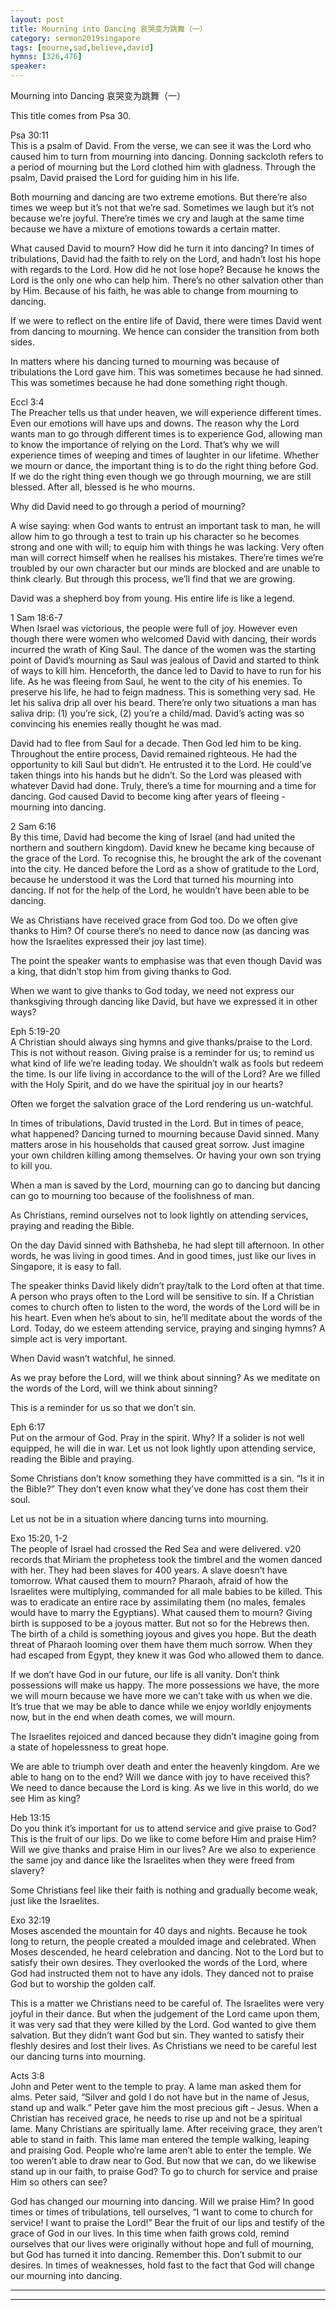```yaml
---  
layout: post  
title: Mourning into Dancing 哀哭变为跳舞（一）  
category: sermon2019singapore  
tags: [mourne,sad,believe,david]  
hymns: [326,476]  
speaker:  
---  
```

Mourning into Dancing 哀哭变为跳舞（一）

This title comes from Psa 30. 

Psa 30:11  
This is a psalm of David. From the verse, we can see it was the Lord who caused him to turn from mourning into dancing. Donning sackcloth refers to a period of mourning but the Lord clothed him with gladness. Through the psalm, David praised the Lord for guiding him in his life. 

Both mourning and dancing are two extreme emotions. But there’re also times we weep but it’s not that we’re sad. Sometimes we laugh but it’s not because we’re joyful. There’re times we cry and laugh at the same time because we have a mixture of emotions towards a certain matter. 

What caused David to mourn? How did he turn it into dancing? In times of tribulations, David had the faith to rely on the Lord, and hadn’t lost his hope with regards to the Lord. How did he not lose hope? Because he knows the Lord is the only one who can help him. There’s no other salvation other than by Him. Because of his faith, he was able to change from mourning to dancing. 

If we were to reflect on the entire life of David, there were times David went from dancing to mourning. We hence can consider the transition from both sides. 

In matters where his dancing turned to mourning was because of tribulations the Lord gave him. This was sometimes because he had sinned. This was sometimes because he had done something right though. 

Eccl 3:4  
The Preacher tells us that under heaven, we will experience different times. Even our emotions will have ups and downs. The reason why the Lord wants man to go through different times is to experience God, allowing man to know the importance of relying on the Lord. That’s why we will experience times of weeping and times of laughter in our lifetime. Whether we mourn or dance, the important thing is to do the right thing before God. If we do the right thing even though we go through mourning, we are still blessed. After all, blessed is he who mourns.

Why did David need to go through a period of mourning? 

A wise saying: when God wants to entrust an important task to man, he will allow him to go through a test to train up his character so he becomes strong and one with will; to equip him with things he was lacking. Very often man will correct himself when he realises his mistakes. There’re times we’re troubled by our own character but our minds are blocked and are unable to think clearly. But through this process, we’ll find that we are growing. 

David was a shepherd boy from young. His entire life is like a legend. 

1 Sam 18:6-7  
When Israel was victorious, the people were full of joy. However even though there were women who welcomed David with dancing, their words incurred the wrath of King Saul. The dance of the women was the starting point of David’s mourning as Saul was jealous of David and started to think of ways to kill him. Henceforth, the dance led to David to have to run for his life. As he was fleeing from Saul, he went to the city of his enemies. To preserve his life, he had to feign madness. This is something very sad. He let his saliva drip all over his beard. There’re only two situations a man has saliva drip: (1) you’re sick, (2) you’re a child/mad. David’s acting was so convincing his enemies really thought he was mad. 

David had to flee from Saul for a decade. Then God led him to be king. Throughout the entire process, David remained righteous. He had the opportunity to kill Saul but didn’t. He entrusted it to the Lord. He could’ve taken things into his hands but he didn’t. So the Lord was pleased with whatever David had done. Truly, there’s a time for mourning and a time for dancing. God caused David to become king after years of fleeing - mourning into dancing. 

2 Sam 6:16  
By this time, David had become the king of Israel (and had united the northern and southern kingdom). David knew he became king because of the grace of the Lord. To recognise this, he brought the ark of the covenant into the city. He danced before the Lord as a show of gratitude to the Lord, because he understood it was the Lord that turned his mourning into dancing. If not for the help of the Lord, he wouldn’t have been able to be dancing. 

We as Christians have received grace from God too. Do we often give thanks to Him? Of course there’s no need to dance now (as dancing was how the Israelites expressed their joy last time). 

The point the speaker wants to emphasise was that even though David was a king, that didn’t stop him from giving thanks to God. 

When we want to give thanks to God today, we need not express our thanksgiving through dancing like David, but have we expressed it in other ways?

Eph 5:19-20  
A Christian should always sing hymns and give thanks/praise to the Lord. This is not without reason. Giving praise is a reminder for us; to remind us what kind of life we’re leading today. We shouldn’t walk as fools but redeem the time. Is our life living in accordance to the will of the Lord? Are we filled with the Holy Spirit, and do we have the spiritual joy in our hearts? 

Often we forget the salvation grace of the Lord rendering us un-watchful. 

In times of tribulations, David trusted in the Lord. But in times of peace, what happened? Dancing turned to mourning because David sinned. Many matters arose in his households that caused great sorrow. Just imagine your own children killing among themselves. Or having your own son trying to kill you. 

When a man is saved by the Lord, mourning can go to dancing but dancing can go to mourning too because of the foolishness of man. 

As Christians, remind ourselves not to look lightly on attending services, praying and reading the Bible. 

On the day David sinned with Bathsheba, he had slept till afternoon. In other words, he was living in good times. And in good times, just like our lives in Singapore, it is easy to fall. 

The speaker thinks David likely didn’t pray/talk to the Lord often at that time. A person who prays often to the Lord will be sensitive to sin. If a Christian comes to church often to listen to the word, the words of the Lord will be in his heart. Even when he’s about to sin, he’ll meditate about the words of the Lord. Today, do we esteem attending service, praying and singing hymns? A simple act is very important. 

When David wasn’t watchful, he sinned. 

As we pray before the Lord, will we think about sinning? As we meditate on the words of the Lord, will we think about sinning?

This is a reminder for us so that we don’t sin. 

Eph 6:17  
Put on the armour of God. Pray in the spirit. Why? If a solider is not well equipped, he will die in war. Let us not look lightly upon attending service, reading the Bible and praying. 

Some Christians don’t know something they have committed is a sin. “Is it in the Bible?” They don’t even know what they’ve done has cost them their soul. 

Let us not be in a situation where dancing turns into mourning. 

Exo 15:20, 1-2  
The people of Israel had crossed the Red Sea and were delivered. v20 records that Miriam the prophetess took the timbrel and the women danced with her. They had been slaves for 400 years. A slave doesn’t have tomorrow. What caused them to mourn? Pharaoh, afraid of how the Israelites were multiplying, commanded for all male babies to be killed. This was to eradicate an entire race by assimilating them (no males, females would have to marry the Egyptians). What caused them to mourn? Giving birth is supposed to be a joyous matter. But not so for the Hebrews then. The birth of a child is something joyous and gives you hope. But the death threat of Pharaoh looming over them have them much sorrow. When they had escaped from Egypt, they knew it was God who allowed them to dance. 

If we don’t have God in our future, our life is all vanity. Don’t think possessions will make us happy. The more possessions we have, the more we will mourn because we have more we can’t take with us when we die. It’s true that we may be able to dance while we enjoy worldly enjoyments now, but in the end when death comes, we will mourn. 

The Israelites rejoiced and danced because they didn’t imagine going from a state of hopelessness to great hope. 

We are able to triumph over death and enter the heavenly kingdom. Are we able to hang on to the end? Will we dance with joy to have received this? We need to dance because the Lord is king. As we live in this world, do we see Him as king?

Heb 13:15  
Do you think it’s important for us to attend service and give praise to God? This is the fruit of our lips. Do we like to come before Him and praise Him? Will we give thanks and praise Him in our lives? Are we also to experience the same joy and dance like the Israelites when they were freed from slavery?

Some Christians feel like their faith is nothing and gradually become weak, just like the Israelites. 

Exo 32:19  
Moses ascended the mountain for 40 days and nights. Because he took long to return, the people created a moulded image and celebrated. When Moses descended, he heard celebration and dancing. Not to the Lord but to satisfy their own desires. They overlooked the words of the Lord, where God had instructed them not to have any idols. They danced not to praise God but to worship the golden calf. 

This is a matter we Christians need to be careful of. The Israelites were very joyful in their dance. But when the judgement of the Lord came upon them, it was very sad that they were killed by the Lord. God wanted to give them salvation. But they didn’t want God but sin. They wanted to satisfy their fleshly desires and lost their lives. As Christians we need to be careful lest our dancing turns into mourning. 

Acts 3:8  
John and Peter went to the temple to pray. A lame man asked them for alms. Peter said, “Silver and gold I do not have but in the name of Jesus, stand up and walk.” Peter gave him the most precious gift - Jesus. When a Christian has received grace, he needs to rise up and not be a spiritual lame. Many Christians are spiritually lame. After receiving grace, they aren’t able to stand in faith. This lame man entered the temple walking, leaping and praising God. People who’re lame aren’t able to enter the temple. We too weren’t able to draw near to God. But now that we can, do we likewise stand up in our faith, to praise God? To go to church for service and praise Him so others can see?

God has changed our mourning into dancing. Will we praise Him? In good times or times of tribulations, tell ourselves, “I want to come to church for service! I want to praise the Lord!” Bear the fruit of our lips and testify of the grace of God in our lives. In this time when faith grows cold, remind ourselves that our lives were originally without hope and full of mourning, but God has turned it into dancing. Remember this. Don’t submit to our desires. In times of weaknesses, hold fast to the fact that God will change our mourning into dancing. 



----  
****
